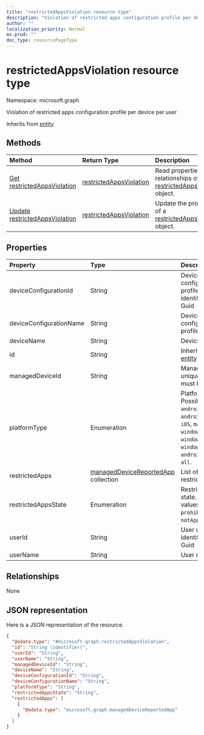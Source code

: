 ```yaml
---
title: "restrictedAppsViolation resource type"
description: "Violation of restricted apps configuration profile per device per user"
author: ""
localization_priority: Normal
ms.prod: ""
doc_type: resourcePageType
---
```


# restrictedAppsViolation resource type


Namespace: microsoft.graph

Violation of restricted apps configuration profile per device per user


Inherits from [entity](../resources/entity.md)

## Methods
|Method|Return Type|Description|
|:---|:---|:---|
|[Get restrictedAppsViolation](../api/restrictedappsviolation-get.md)|[restrictedAppsViolation](../resources/restrictedappsviolation.md)|Read properties and relationships of the [restrictedAppsViolation](../resources/restrictedappsviolation.md) object.|
|[Update restrictedAppsViolation](../api/restrictedappsviolation-update.md)|[restrictedAppsViolation](../resources/restrictedappsviolation.md)|Update the properties of a [restrictedAppsViolation](../resources/restrictedappsviolation.md) object.|

## Properties
|Property|Type|Description|
|:---|:---|:---|
|deviceConfigurationId|String|Device configuration profile unique identifier, must be Guid|
|deviceConfigurationName|String|Device configuration profile name|
|deviceName|String|Device name|
|id|String| Inherited from [entity](../resources/entity.md)|
|managedDeviceId|String|Managed device unique identifier, must be Guid|
|platformType|Enumeration|Platform type. Possible values are: `android`, `androidForWork`, `iOS`, `macOS`, `windowsPhone81`, `windows81AndLater`, `windows10AndLater`, `androidWorkProfile`, `all`.|
|restrictedApps|[managedDeviceReportedApp](../resources/manageddevicereportedapp.md) collection|List of violated restricted apps|
|restrictedAppsState|Enumeration|Restricted apps state. Possible values are: `prohibitedApps`, `notApprovedApps`.|
|userId|String|User unique identifier, must be Guid|
|userName|String|User name|

## Relationships
None

## JSON representation
Here is a JSON representation of the resource.
<!-- {
  "blockType": "resource",
  "keyProperty": "id",
  "@odata.type": "microsoft.graph.restrictedAppsViolation",
  "baseType": "microsoft.graph.entity",
  "openType": false
}
-->
``` json
{
  "@odata.type": "#microsoft.graph.restrictedAppsViolation",
  "id": "String (identifier)",
  "userId": "String",
  "userName": "String",
  "managedDeviceId": "String",
  "deviceName": "String",
  "deviceConfigurationId": "String",
  "deviceConfigurationName": "String",
  "platformType": "String",
  "restrictedAppsState": "String",
  "restrictedApps": [
    {
      "@odata.type": "microsoft.graph.managedDeviceReportedApp"
    }
  ]
}
```

